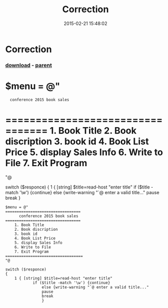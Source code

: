 ﻿---
pid:            5750
poster:         janaghan
title:          Correction
date:           2015-02-21 15:48:02
format:         posh
parent:         3271
parent:         3271

---

# Correction

### [download](5750.ps1) - [parent](3271.md)

$menu = @"
=================================
      conference 2015 book sales
=================================
    1. Book Title
    2. Book discription
    3. book id
    4. Book List Price
    5. display Sales Info
    6. Write to File
    7. Exit Program
==================================
"@

switch ($responce)
{
    1 { [string] $title=read-host "enter title"
            if ($title -match '\w') {continue}
                else {write-warning "`@ enter a valid title..."
                pause
                break
                }

```posh
$menu = @"
=================================
      conference 2015 book sales
=================================
    1. Book Title
    2. Book discription
    3. book id
    4. Book List Price
    5. display Sales Info
    6. Write to File
    7. Exit Program
==================================
"@

switch ($responce)
{
    1 { [string] $title=read-host "enter title"
            if ($title -match '\w') {continue}
                else {write-warning "`@ enter a valid title..."
                pause
                break
                }
```
